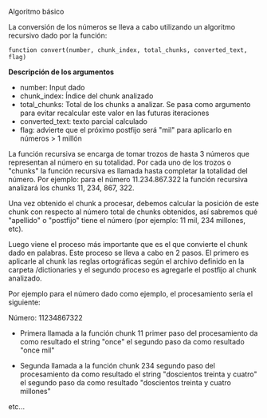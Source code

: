 Algoritmo básico

La conversión de los números se lleva a cabo utilizando un algoritmo recursivo dado por la función: 

`function convert(number, chunk_index, total_chunks, converted_text, flag)`  

**Descripción de los argumentos**
  
  - number: Input dado
  - chunk_index: Índice del chunk analizado
  - total_chunks: Total de los chunks a analizar. Se pasa como argumento para evitar recalcular este valor en las futuras iteraciones
  - converted_text: texto parcial calculado
  - flag: advierte que el próximo postfijo será "mil" para aplicarlo en números > 1 millón

La función recursiva se encarga de tomar trozos de hasta 3 números que representan al número en su totalidad.
Por cada uno de los trozos o "chunks" la función recursiva es llamada hasta completar la totalidad del número.
Por ejemplo: para el número 11.234.867.322 la función recursiva analizará los chunks 11, 234, 867, 322. 

Una vez obtenido el chunk a procesar, debemos calcular la posición de este chunk con respecto al número total de chunks obtenidos, así sabremos qué "apellido" o "postfijo" tiene el número (por ejemplo: 11 mil, 234 millones, etc).

Luego viene el proceso más importante que es el que convierte el chunk dado en palabras.
Este proceso se lleva a cabo en 2 pasos. El primero es aplicarle al chunk las reglas ortográficas según el archivo definido en la carpeta /dictionaries y el segundo proceso es agregarle el postfijo al chunk analizado.

Por ejemplo para el número dado como ejemplo, el procesamiento sería el siguiente:

Número: 11234867322

- Primera llamada a la función
  chunk 11
  primer paso del procesamiento da como resultado el string "once"
  el segundo paso da como resultado "once mil"

- Segunda llamada a la función
  chunk 234
  segundo paso del procesamiento da como resultado el string "doscientos treinta y cuatro"
  el segundo paso da como resultado "doscientos treinta y cuatro millones"
 
etc...





